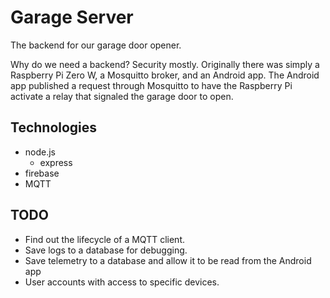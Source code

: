 # Garage Server

The backend for our garage door opener.

Why do we need a backend? Security mostly. Originally there was simply a Raspberry Pi Zero W, a Mosquitto broker, and an Android app. The Android app published a request through Mosquitto to have the Raspberry Pi activate a relay that signaled the garage door to open.

## Technologies

- node.js
  - express
- firebase
- MQTT

## TODO

- Find out the lifecycle of a MQTT client.
- Save logs to a database for debugging.
- Save telemetry to a database and allow it to be read from the Android app
- User accounts with access to specific devices.